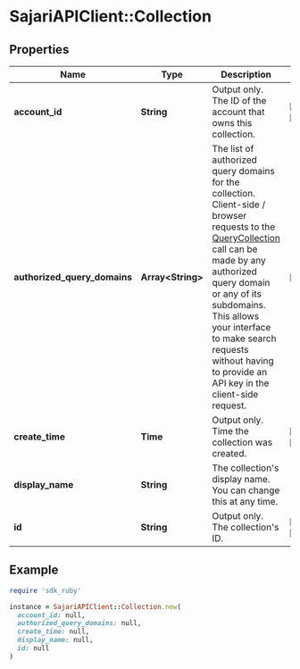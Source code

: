 # SajariAPIClient::Collection

## Properties

| Name | Type | Description | Notes |
| ---- | ---- | ----------- | ----- |
| **account_id** | **String** | Output only. The ID of the account that owns this collection. | [optional][readonly] |
| **authorized_query_domains** | **Array&lt;String&gt;** | The list of authorized query domains for the collection.  Client-side / browser requests to the [QueryCollection](/docs/api#operation/QueryCollection) call can be made by any authorized query domain or any of its subdomains. This allows your interface to make search requests without having to provide an API key in the client-side request. | [optional] |
| **create_time** | **Time** | Output only. Time the collection was created. | [optional][readonly] |
| **display_name** | **String** | The collection&#39;s display name. You can change this at any time. |  |
| **id** | **String** | Output only. The collection&#39;s ID. | [optional][readonly] |

## Example

```ruby
require 'sdk_ruby'

instance = SajariAPIClient::Collection.new(
  account_id: null,
  authorized_query_domains: null,
  create_time: null,
  display_name: null,
  id: null
)
```

